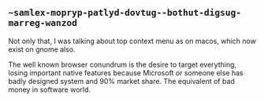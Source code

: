 ## `~samlex-mopryp-patlyd-dovtug--bothut-digsug-marreg-wanzod`
Not only that, I was talking about top context menu as on macos, which now exist on gnome also. 

The well known browser conundrum is the desire to target everything, losing important native features because Microsoft or someone else has badly designed system and 90% market share. The equivalent of bad money in software world.